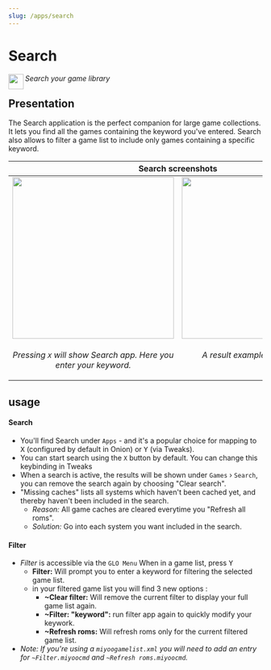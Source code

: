 ```yaml
---
slug: /apps/search
---
```


# Search

*Search your game library*<sup><img align="left" src="https://user-images.githubusercontent.com/44569252/189498482-2590f31f-cca2-46e9-a316-3af98828446a.png" width="30" /></sup>


## Presentation

The Search application is the perfect companion for large game collections. It lets you find all the games containing the keyword you've entered.
Search also allows to filter a game list to include only games containing a specific keyword.

<table><thead>
<th colspan="2"><b>Search screenshots</b></th>
</thead><tr>
<td width="50%" align="center" valign="top"><img src="https://user-images.githubusercontent.com/44569252/189498639-8e2a43a6-4020-4492-b4b1-6e3f0c0d5fd6.png" width="320" /> </td>
<td width="50%" align="center" valign="top"><img src="https://user-images.githubusercontent.com/44569252/189498645-f615dd73-ed0c-4505-a439-5fb5b611237d.png" width="320" /> </td>
</tr><tr>
<td align="center" valign="top"><p><i>Pressing <kbd>X</kbd> will show Search app. Here you enter your keyword.</i></p></td>
<td align="center" valign="top"><p><i>A result example of search app.</i></p></td>
</tr></table>





## usage

#### **Search**

- You'll find Search under `Apps` - and it's a popular choice for mapping to <kbd>X</kbd> (configured by default in Onion) or <kbd>Y</kbd> (via Tweaks).
- You can start search using the `X` button by default. You can change this keybinding in Tweaks
- When a search is active, the results will be shown under `Games` › `Search`, you can remove the search again by choosing "Clear search".
- "Missing caches" lists all systems which haven't been cached yet, and thereby haven't been included in the search.
  - *Reason:* All game caches are cleared everytime you "Refresh all roms".
  - *Solution:* Go into each system you want included in the search.


#### **Filter**

- *Filter* is accessible via the `GLO Menu` When in a game list, press <kbd>Y</kbd>
  - **Filter:** Will prompt you to enter a keyword for filtering the selected game list.
  - in your filtered game list you will find 3 new options :
    - **~Clear filter:** Will remove the current filter to display your full game list again.
    - **~Filter: "keyword":** run filter app again to quickly modify your keywork.
    - **~Refresh roms:** Will refresh roms only for the current filtered game list.
- *Note: If you're using a `miyoogamelist.xml` you will need to add an entry for `~Filter.miyoocmd` and `~Refresh roms.miyoocmd`.*



